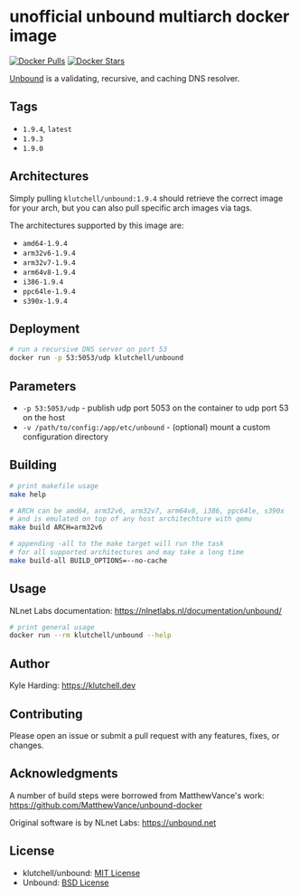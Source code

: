 # unofficial unbound multiarch docker image

[![Docker Pulls](https://img.shields.io/docker/pulls/klutchell/unbound.svg?style=flat-square)](https://hub.docker.com/r/klutchell/unbound/)
[![Docker Stars](https://img.shields.io/docker/stars/klutchell/unbound.svg?style=flat-square)](https://hub.docker.com/r/klutchell/unbound/)

[Unbound](https://unbound.net/) is a validating, recursive, and caching DNS resolver.

## Tags

- `1.9.4`, `latest`
- `1.9.3`
- `1.9.0`

## Architectures

Simply pulling `klutchell/unbound:1.9.4` should retrieve the correct image for your arch, but you can also pull specific arch images via tags.

The architectures supported by this image are:

- `amd64-1.9.4`
- `arm32v6-1.9.4`
- `arm32v7-1.9.4`
- `arm64v8-1.9.4`
- `i386-1.9.4`
- `ppc64le-1.9.4`
- `s390x-1.9.4`

## Deployment

```bash
# run a recursive DNS server on port 53
docker run -p 53:5053/udp klutchell/unbound
```

## Parameters

- `-p 53:5053/udp` - publish udp port 5053 on the container to udp port 53 on the host
- `-v /path/to/config:/app/etc/unbound` - (optional) mount a custom configuration directory

## Building

```bash
# print makefile usage
make help

# ARCH can be amd64, arm32v6, arm32v7, arm64v8, i386, ppc64le, s390x
# and is emulated on top of any host architechture with qemu
make build ARCH=arm32v6

# appending -all to the make target will run the task
# for all supported architectures and may take a long time
make build-all BUILD_OPTIONS=--no-cache
```

## Usage

NLnet Labs documentation: <https://nlnetlabs.nl/documentation/unbound/>

```bash
# print general usage
docker run --rm klutchell/unbound --help
```

## Author

Kyle Harding: <https://klutchell.dev>

## Contributing

Please open an issue or submit a pull request with any features, fixes, or changes.

## Acknowledgments

A number of build steps were borrowed from MatthewVance's work: <https://github.com/MatthewVance/unbound-docker>

Original software is by NLnet Labs: <https://unbound.net>

## License

- klutchell/unbound: [MIT License](./LICENSE)
- Unbound: [BSD License](https://github.com/NLnetLabs/unbound/blob/master/LICENSE)
